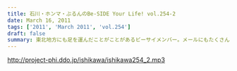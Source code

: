 ```yaml
---
title: 石川・ホンマ・ぶるんのBe-SIDE Your Life! vol.254-2
date: March 16, 2011
tags: ['2011', 'March 2011', 'vol.254']
draft: false
summary: 東北地方にも足を運んだことがことがあるビーサイメンバー。メールにもたくさんの東北リスナーからのメールをいただいております。NAMAE
---
```


http://project-phi.ddo.jp/ishikawa/ishikawa254_2.mp3
